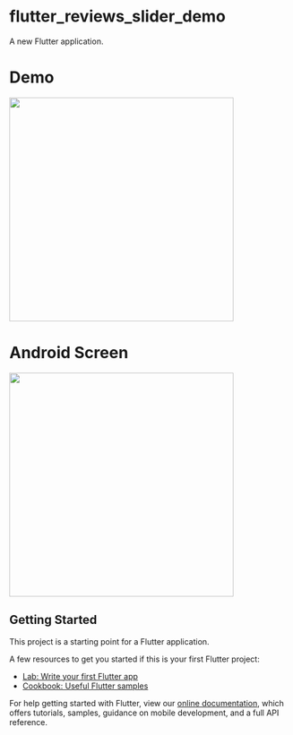 # flutter_reviews_slider_demo

A new Flutter application.

# Demo
<img src="https://user-images.githubusercontent.com/59611415/111291149-e6b2ce80-866c-11eb-9b3b-25d8cb8bde41.gif" height =400>

# Android Screen
<img height="400px" src="https://user-images.githubusercontent.com/59611415/111291250-02b67000-866d-11eb-987f-6b9d7dff5fed.png">

## Getting Started

This project is a starting point for a Flutter application.

A few resources to get you started if this is your first Flutter project:

- [Lab: Write your first Flutter app](https://flutter.dev/docs/get-started/codelab)
- [Cookbook: Useful Flutter samples](https://flutter.dev/docs/cookbook)

For help getting started with Flutter, view our
[online documentation](https://flutter.dev/docs), which offers tutorials,
samples, guidance on mobile development, and a full API reference.
